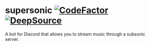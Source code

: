 # supersonic [![CodeFactor](https://www.codefactor.io/repository/github/opensrcerer/supersonic/badge)](https://www.codefactor.io/repository/github/opensrcerer/supersonic) [![DeepSource](https://deepsource.io/gh/OpenSrcerer/supersonic.svg/?label=active+issues&show_trend=true)](https://deepsource.io/gh/OpenSrcerer/supersonic/?ref=repository-badge)
A bot for Discord that allows you to stream music through a subsonic server.
